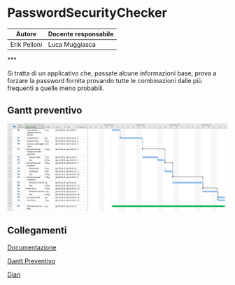 # PasswordSecurityChecker
<center>

|Autore      |Docente responsabile|
|------------|--------------------|
|Erik Pelloni|Luca Muggiasca      |

</center>
***

Si tratta di un applicativo che, passate alcune informazioni base, prova a forzare la password fornita provando tutte le combinazioni dalle più frequenti a quelle meno probabili.

## Gantt preventivo

![GanttPreventivo](Documenti/Gantt-preventivo.png)

## Collegamenti
[Documentazione](Documenti/Documentazione_PSC.md)

[Gantt Preventivo](Documenti/PasswordSecurityChecker-consuntivo.mpp)

[Diari](Diari/)